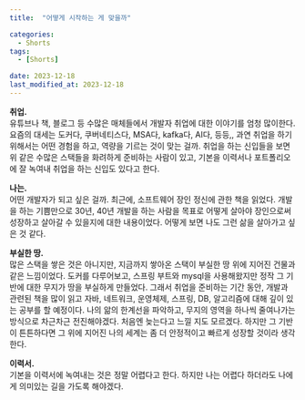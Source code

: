 ```yaml
---
title:  "어떻게 시작하는 게 맞을까" 

categories:
  - Shorts
tags:
  - [Shorts]

date: 2023-12-18
last_modified_at: 2023-12-18
---
```

**취업.**  
유튜브나 책, 블로그 등 수많은 매체들에서 개발자 취업에 대한 이야기를 엄청 많이한다. 요즘의 대세는 도커다, 쿠버네티스다, MSA다, kafka다, AI다, 등등,, 과연 취업을 하기 위해서는 어떤 경험을 하고, 역량을 기르는 것이 맞는 걸까. 취업을 하는 신입들을 보면 위 같은 수많은 스택들을 화려하게 준비하는 사람이 있고, 기본을 이력서나 포트폴리오에 잘 녹여내 취업을 하는 신입도 있다고 한다. 

**나는.**  
어떤 개발자가 되고 싶은 걸까. 최근에, 소프트웨어 장인 정신에 관한 책을 읽었다. 개발을 하는 기쁨만으로 30년, 40년 개발을 하는 사람을 목표로 어떻게 살아야 장인으로써 성장하고 살아갈 수 있을지에 대한 내용이었다. 어떻게 보면 나도 그런 삶을 살아가고 싶은 것 같다. 

**부실한 땅.**  
많은 스택을 쌓은 것은 아니지만, 지금까지 쌓아온 스택이 부실한 땅 위에 지어진 건물과 같은 느낌이었다. 도커를 다루어보고, 스프링 부트와 mysql을 사용해왔지만 정작 그 기반에 대한 무지가 땅을 부실하게 만들었다. 그래서 취업을 준비하는 기간 동안, 개발과 관련된 책을 많이 읽고 자바, 네트워크, 운영체제, 스프링, DB, 알고리즘에 대해 깊이 있는 공부를 할 예정이다. 나의 앎의 한계선을 파악하고, 무지의 영역을 하나씩 줄여나가는 방식으로 차근차근 전진해야겠다. 처음엔 늦는다고 느낄 지도 모르겠다. 하지만 그 기반이 튼튼하다면 그 위에 지어진 나의 세계는 좀 더 안정적이고 빠르게 성장할 것이라 생각한다. 

**이력서.**  
기본을 이력서에 녹여내는 것은 정말 어렵다고 한다. 하지만 나는 어렵다 하더라도 나에게 의미있는 길을 가도록 해야겠다. 